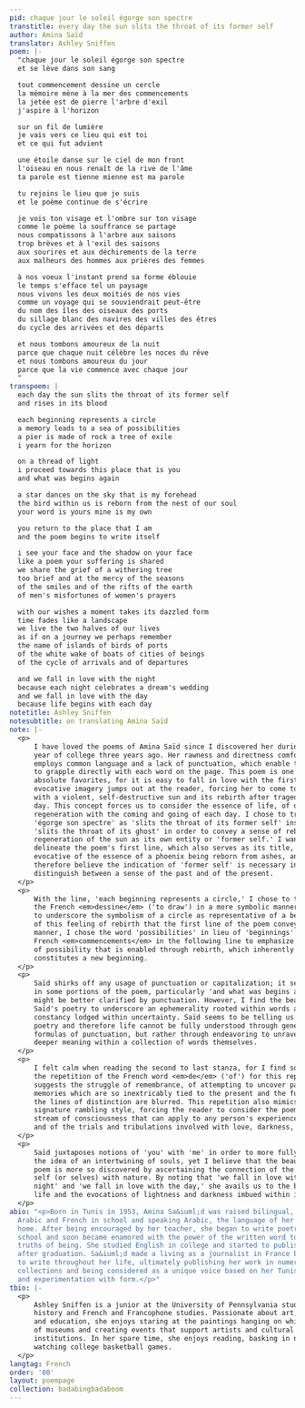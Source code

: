 ```yaml
---
pid: chaque jour le soleil égorge son spectre
transtitle: every day the sun slits the throat of its former self
author: Amina Saïd
translator: Ashley Sniffen
poem: |-
  "chaque jour le soleil égorge son spectre
  et se lève dans son sang

  tout commencement dessine un cercle
  la mémoire mène à la mer des commencements
  la jetée est de pierre l'arbre d'exil
  j'aspire à l'horizon

  sur un fil de lumière
  je vais vers ce lieu qui est toi
  et ce qui fut advient

  une étoile danse sur le ciel de mon front
  l'oiseau en nous renaît de la rive de l'âme
  ta parole est tienne mienne est ma parole

  tu rejoins le lieu que je suis
  et le poème continue de s'écrire

  je vois ton visage et l'ombre sur ton visage
  comme le poème la souffrance se partage
  nous compatissons à l'arbre aux saisons
  trop brèves et à l'exil des saisons
  aux sourires et aux déchirements de la terre
  aux malheurs des hommes aux prières des femmes

  à nos voeux l'instant prend sa forme éblouie
  le temps s'efface tel un paysage
  nous vivons les deux moitiés de nos vies
  comme un voyage qui se souviendrait peut-être
  du nom des îles des oiseaux des ports
  du sillage blanc des navires des villes des êtres
  du cycle des arrivées et des départs

  et nous tombons amoureux de la nuit
  parce que chaque nuit célèbre les noces du rêve
  et nous tombons amoureux du jour
  parce que la vie commence avec chaque jour
  "
transpoem: |
  each day the sun slits the throat of its former self
  and rises in its blood

  each beginning represents a circle
  a memory leads to a sea of possibilities
  a pier is made of rock a tree of exile
  i yearn for the horizon

  on a thread of light
  i proceed towards this place that is you
  and what was begins again

  a star dances on the sky that is my forehead
  the bird within us is reborn from the nest of our soul
  your word is yours mine is my own

  you return to the place that I am
  and the poem begins to write itself

  i see your face and the shadow on your face
  like a poem your suffering is shared
  we share the grief of a withering tree
  too brief and at the mercy of the seasons
  of the smiles and of the rifts of the earth
  of men's misfortunes of women's prayers

  with our wishes a moment takes its dazzled form
  time fades like a landscape
  we live the two halves of our lives
  as if on a journey we perhaps remember
  the name of islands of birds of ports
  of the white wake of boats of cities of beings
  of the cycle of arrivals and of departures

  and we fall in love with the night
  because each night celebrates a dream's wedding
  and we fall in love with the day
  because life begins with each day
notetitle: Ashley Sniffen
notesubtitle: on translating Amina Saïd
note: |-
  <p>
      I have loved the poems of Amina Saïd since I discovered her during my first
      year of college three years ago. Her rawness and directness comfort me; she
      employs common language and a lack of punctuation, which enable the reader
      to grapple directly with each word on the page. This poem is one of my
      absolute favorites, for it is easy to fall in love with the first line; the
      evocative imagery jumps out at the reader, forcing her to come to terms
      with a violent, self-destructive sun and its rebirth after tragedy each
      day. This concept forces us to consider the essence of life, of our own
      regeneration with the coming and going of each day. I chose to translate
      'égorge son spectre' as 'slits the throat of its former self' instead of
      'slits the throat of its ghost' in order to convey a sense of rebirth and
      regeneration of the sun as its own entity or 'former self.' I wanted to
      delineate the poem's first line, which also serves as its title, as
      evocative of the essence of a phoenix being reborn from ashes, and
      therefore believe the indication of 'former self' is necessary in order to
      distinguish between a sense of the past and of the present.
  </p>
  <p>
      With the line, 'each beginning represents a circle,' I chose to translate
      the French <em>dessine</em> ('to draw') in a more symbolic manner in order
      to underscore the symbolism of a circle as representative of a beginning or
      of this feeling of rebirth that the first line of the poem conveys. In this
      manner, I chose the word 'possibilities' in lieu of 'beginnings' for the
      French <em>commencements</em> in the following line to emphasize the sense
      of possibility that is enabled through rebirth, which inherently
      constitutes a new beginning.
  </p>
  <p>
      Saïd shirks off any usage of punctuation or capitalization; it seems that
      in some portions of the poem, particularly 'and what was begins again,'
      might be better clarified by punctuation. However, I find the beauty in
      Saïd's poetry to underscore an ephemerality rooted within words and a
      constancy lodged within uncertainty. Saïd seems to be telling us that
      poetry and therefore life cannot be fully understood through generic
      formulas of punctuation, but rather through endeavoring to unravel the
      deeper meaning within a collection of words themselves.
  </p>
  <p>
      I felt calm when reading the second to last stanza, for I find solace in
      the repetition of the French word <em>de</em> ('of') for this repetition
      suggests the struggle of remembrance, of attempting to uncover past
      memories which are so inextricably tied to the present and the future that
      the lines of distinction are blurred. This repetition also mimics Saïd's
      signature rambling style, forcing the reader to consider the poem as a
      stream of consciousness that can apply to any person's experience of life
      and of the trials and tribulations involved with love, darkness, and light.
  </p>
  <p>
      Saïd juxtaposes notions of 'you' with 'me' in order to more fully arrive at
      the idea of an intertwining of souls, yet I believe that the beauty of this
      poem is more so discovered by ascertaining the connection of the individual
      self (or selves) with nature. By noting that 'we fall in love with the
      night' and 'we fall in love with the day,' she avails us to the beauty of
      life and the evocations of lightness and darkness imbued within it.
  </p>
abio: "<p>Born in Tunis in 1953, Amina Sa&iuml;d was raised bilingual, learning both
  Arabic and French in school and speaking Arabic, the language of her parents, at
  home. After being encouraged by her teacher, she began to write poetry in middle
  school and soon became enamored with the power of the written word to relate essential
  truths of being. She studied English in college and started to publish poetry soon
  after graduation. Sa&iuml;d made a living as a journalist in France but continued
  to write throughout her life, ultimately publishing her work in numerous poetry
  collections and being considered as a unique voice based on her Tunisian heritage
  and experimentation with form.</p>"
tbio: |-
  <p>
      Ashley Sniffen is a junior at the University of Pennsylvania studying art
      history and French and Francophone studies. Passionate about art, language,
      and education, she enjoys staring at the paintings hanging on white walls
      of museums and creating events that support artists and cultural
      institutions. In her spare time, she enjoys reading, basking in nature, and
      watching college basketball games.
  </p>
langtag: French
order: '00'
layout: poempage
collection: badabingbadaboom
---
```

